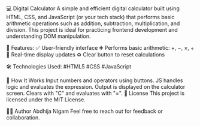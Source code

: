 💻 Digital Calculator
A simple and efficient digital calculator built using HTML, CSS, and JavaScript (or your tech stack) that performs basic arithmetic operations such as addition, subtraction, multiplication, and division. 
This project is ideal for practicing frontend development and understanding DOM manipulation.

🚀 Features:
✅ User-friendly interface
➕ Performs basic arithmetic: +, −, ×, ÷
🔁 Real-time display updates
♻️ Clear button to reset calculations

🛠️ Technologies Used:
#HTML5
#CSS
#JavaScript 

🧠 How It Works
Input numbers and operators using buttons.
JS handles logic and evaluates the expression.
Output is displayed on the calculator screen.
Clears with "C" and evaluates with "=".
📄 License
This project is licensed under the MIT License.

🙋‍♀️ Author
Abdhija Nigam
Feel free to reach out for feedback or collaboration.
